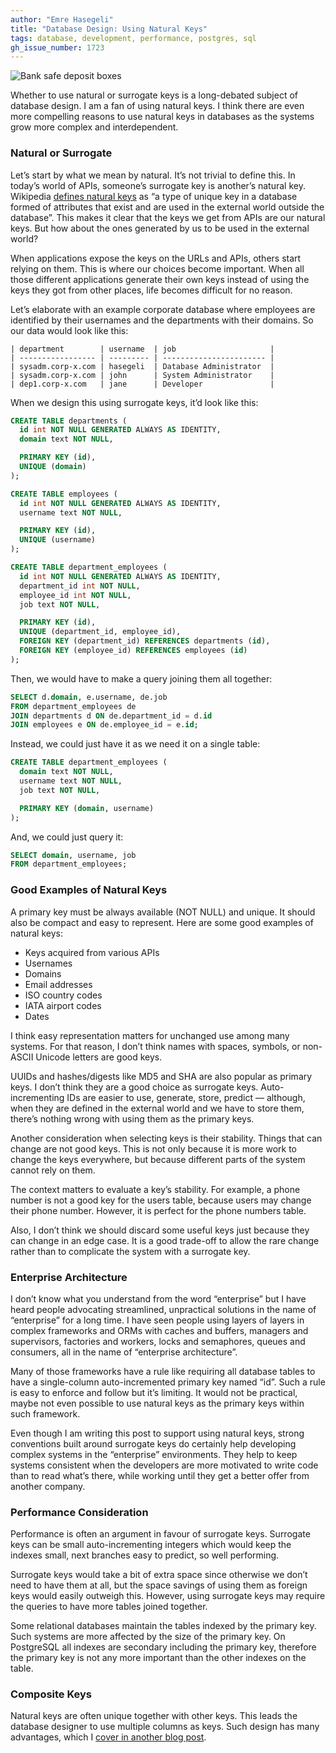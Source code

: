 ```yaml
---
author: "Emre Hasegeli"
title: "Database Design: Using Natural Keys"
tags: database, development, performance, postgres, sql
gh_issue_number: 1723
---
```


![Bank safe deposit boxes](/blog/2021/03/15/database-design-using-natural-keys/safe-boxes.jpg)

Whether to use natural or surrogate keys is a long-debated subject of database design. I am a fan of using natural keys. I think there are even more compelling reasons to use natural keys in databases as the systems grow more complex and interdependent.

### Natural or Surrogate

Let’s start by what we mean by natural. It’s not trivial to define this. In today’s world of APIs, someone’s surrogate key is another’s natural key. Wikipedia [defines natural keys](https://en.wikipedia.org/wiki/Natural_key) as “a type of unique key in a database formed of attributes that exist and are used in the external world outside the database”. This makes it clear that the keys we get from APIs are our natural keys. But how about the ones generated by us to be used in the external world?

When applications expose the keys on the URLs and APIs, others start relying on them. This is where our choices become important. When all those different applications generate their own keys instead of using the keys they got from other places, life becomes difficult for no reason.

Let’s elaborate with an example corporate database where employees are identified by their usernames and the departments with their domains. So our data would look like this:

```nohighlight
| department        | username  | job                     |
| ----------------- | --------- | ----------------------- |
| sysadm.corp-x.com | hasegeli  | Database Administrator  |
| sysadm.corp-x.com | john      | System Administrator    |
| dep1.corp-x.com   | jane      | Developer               |
```

When we design this using surrogate keys, it’d look like this:

```sql
CREATE TABLE departments (
  id int NOT NULL GENERATED ALWAYS AS IDENTITY,
  domain text NOT NULL,

  PRIMARY KEY (id),
  UNIQUE (domain)
);

CREATE TABLE employees (
  id int NOT NULL GENERATED ALWAYS AS IDENTITY,
  username text NOT NULL,

  PRIMARY KEY (id),
  UNIQUE (username)
);

CREATE TABLE department_employees (
  id int NOT NULL GENERATED ALWAYS AS IDENTITY,
  department_id int NOT NULL,
  employee_id int NOT NULL,
  job text NOT NULL,

  PRIMARY KEY (id),
  UNIQUE (department_id, employee_id),
  FOREIGN KEY (department_id) REFERENCES departments (id),
  FOREIGN KEY (employee_id) REFERENCES employees (id)
);
```

Then, we would have to make a query joining them all together:

```sql
SELECT d.domain, e.username, de.job
FROM department_employees de
JOIN departments d ON de.department_id = d.id
JOIN employees e ON de.employee_id = e.id;
```

Instead, we could just have it as we need it on a single table:

```sql
CREATE TABLE department_employees (
  domain text NOT NULL,
  username text NOT NULL,
  job text NOT NULL,

  PRIMARY KEY (domain, username)
);
```

And, we could just query it:

```sql
SELECT domain, username, job
FROM department_employees;
```

### Good Examples of Natural Keys

A primary key must be always available (NOT NULL) and unique. It should also be compact and easy to represent. Here are some good examples of natural keys:

- Keys acquired from various APIs
- Usernames
- Domains
- Email addresses
- ISO country codes
- IATA airport codes
- Dates

I think easy representation matters for unchanged use among many systems. For that reason, I don’t think names with spaces, symbols, or non-ASCII Unicode letters are good keys.

UUIDs and hashes/digests like MD5 and SHA are also popular as primary keys. I don’t think they are a good choice as surrogate keys. Auto-incrementing IDs are easier to use, generate, store, predict — although, when they are defined in the external world and we have to store them, there’s nothing wrong with using them as the primary keys.

Another consideration when selecting keys is their stability. Things that can change are not good keys. This is not only because it is more work to change the keys everywhere, but because different parts of the system cannot rely on them.

The context matters to evaluate a key’s stability. For example, a phone number is not a good key for the users table, because users may change their phone number. However, it is perfect for the phone numbers table.

Also, I don’t think we should discard some useful keys just because they can change in an edge case. It is a good trade-off to allow the rare change rather than to complicate the system with a surrogate key.

### Enterprise Architecture

I don’t know what you understand from the word “enterprise” but I have heard people advocating streamlined, unpractical solutions in the name of “enterprise” for a long time. I have seen people using layers of layers in complex frameworks and ORMs with caches and buffers, managers and supervisors, factories and workers, locks and semaphores, queues and consumers, all in the name of “enterprise architecture”.

Many of those frameworks have a rule like requiring all database tables to have a single-column auto-incremented primary key named “id”. Such a rule is easy to enforce and follow but it’s limiting. It would not be practical, maybe not even possible to use natural keys as the primary keys within such framework.

Even though I am writing this post to support using natural keys, strong conventions built around surrogate keys do certainly help developing complex systems in the “enterprise” environments. They help to keep systems consistent when the developers are more motivated to write code than to read what’s there, while working until they get a better offer from another company.

### Performance Consideration

Performance is often an argument in favour of surrogate keys. Surrogate keys can be small auto-incrementing integers which would keep the indexes small, next branches easy to predict, so well performing.

Surrogate keys would take a bit of extra space since otherwise we don’t need to have them at all, but the space savings of using them as foreign keys would easily outweigh this. However, using surrogate keys may require the queries to have more tables joined together.

Some relational databases maintain the tables indexed by the primary key. Such systems are more affected by the size of the primary key. On PostgreSQL all indexes are secondary including the primary key, therefore the primary key is not any more important than the other indexes on the table.

### Composite Keys

Natural keys are often unique together with other keys. This leads the database designer to use multiple columns as keys. Such design has many advantages, which I [cover in another blog post](/blog/2021/05/20/database-design-using-composite-keys).
